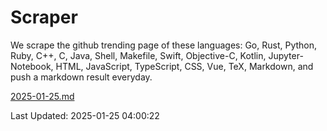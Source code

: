 # Scraper

We scrape the github trending page of these languages: Go, Rust, Python, Ruby, C++, C, Java, Shell, Makefile, Swift, Objective-C, Kotlin, Jupyter-Notebook, HTML, JavaScript, TypeScript, CSS, Vue, TeX, Markdown, and push a markdown result everyday.

[2025-01-25.md](https://github.com/yangwenmai/github-trending-backup/blob/master/2025-01-25.md)

Last Updated: 2025-01-25 04:00:22